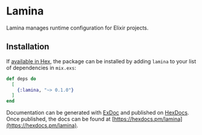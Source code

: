 # Lamina

Lamina manages runtime configuration for Elixir projects.



## Installation

If [available in Hex](https://hex.pm/docs/publish), the package can be installed
by adding `lamina` to your list of dependencies in `mix.exs`:

```elixir
def deps do
  [
    {:lamina, "~> 0.1.0"}
  ]
end
```

Documentation can be generated with [ExDoc](https://github.com/elixir-lang/ex_doc)
and published on [HexDocs](https://hexdocs.pm). Once published, the docs can
be found at [https://hexdocs.pm/lamina](https://hexdocs.pm/lamina).

